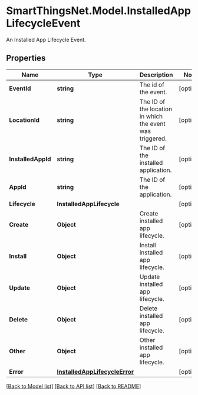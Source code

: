 # SmartThingsNet.Model.InstalledAppLifecycleEvent
An Installed App Lifecycle Event.
## Properties

Name | Type | Description | Notes
------------ | ------------- | ------------- | -------------
**EventId** | **string** | The id of the event. | [optional] 
**LocationId** | **string** | The ID of the location in which the event was triggered. | [optional] 
**InstalledAppId** | **string** | The ID of the installed application. | [optional] 
**AppId** | **string** | The ID of the application. | [optional] 
**Lifecycle** | **InstalledAppLifecycle** |  | [optional] 
**Create** | **Object** | Create installed app lifecycle.  | [optional] 
**Install** | **Object** | Install installed app lifecycle.  | [optional] 
**Update** | **Object** | Update installed app lifecycle.  | [optional] 
**Delete** | **Object** | Delete installed app lifecycle.  | [optional] 
**Other** | **Object** | Other installed app lifecycle.  | [optional] 
**Error** | [**InstalledAppLifecycleError**](InstalledAppLifecycleError.md) |  | [optional] 

[[Back to Model list]](../README.md#documentation-for-models) [[Back to API list]](../README.md#documentation-for-api-endpoints) [[Back to README]](../README.md)

